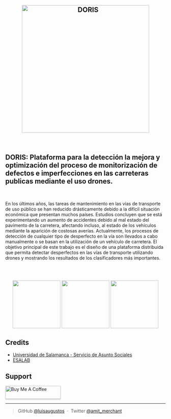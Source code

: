 <h2 align="center">
  <br>
  <a href="https://sas.usal.es/doris-plataforma-para-la-deteccion-la-mejora-y-optimizacion-del-proceso-de-monitorizacion-de-defectos-e-imperfecciones-en-las-carreteras-publicas-mediante-el-uso-drones/"><img src="https://sas.usal.es/wp-content/uploads/2022/03/DORIS.png" alt="DORIS" width="400"></a>
</h1>

<br>

## DORIS: Plataforma para la detección la mejora y optimización del proceso de monitorización de defectos e imperfecciones en las carreteras publicas mediante el uso drones.

<br>

En los últimos años, las tareas de mantenimiento en las vías de transporte de uso público se han reducido drásticamente debido a la difícil situación económica que presentan muchos países. Estudios concluyen que se está experimentando un aumento de accidentes debido al mal estado del pavimento de la carretera, afectando incluso, al estado de los vehículos mediante la aparición de costosas averías. Actualmente, los procesos de detección de cualquier tipo de desperfecto en la vía son llevados a cabo manualmente o se basan en la utilización de un vehículo de carretera. El objetivo principal de este trabajo es el diseño de una plataforma distribuida que permita detectar desperfectos en las vías de transporte utilizando drones y mostrando los resultados de los clasificadores más importantes.

<br>
<br>

<p align="center">
    <a>
        <img width="150" height="150" src="https://sas.usal.es/wp-content/uploads/2021/02/S-WEB-Goal-09-150x150.png" class="vc_single_image-img attachment-thumbnail" alt="" srcset="https://sas.usal.es/wp-content/uploads/2021/02/S-WEB-Goal-09-150x150.png 150w, https://sas.usal.es/wp-content/uploads/2021/02/S-WEB-Goal-09-450x450.png 450w, https://sas.usal.es/wp-content/uploads/2021/02/S-WEB-Goal-09-768x768.png 768w, https://sas.usal.es/wp-content/uploads/2021/02/S-WEB-Goal-09-700x700.png 700w, https://sas.usal.es/wp-content/uploads/2021/02/S-WEB-Goal-09-600x600.png 600w, https://sas.usal.es/wp-content/uploads/2021/02/S-WEB-Goal-09-250x250.png 250w, https://sas.usal.es/wp-content/uploads/2021/02/S-WEB-Goal-09-120x120.png 120w, https://sas.usal.es/wp-content/uploads/2021/02/S-WEB-Goal-09-512x512.png 512w, https://sas.usal.es/wp-content/uploads/2021/02/S-WEB-Goal-09.png 1500w" sizes="(max-width: 150px) 100vw, 150px">
    </a>
    <a>
        <img width="150" height="150" src="https://sas.usal.es/wp-content/uploads/2021/02/S-WEB-Goal-11-150x150.png" class="vc_single_image-img attachment-thumbnail" alt="" srcset="https://sas.usal.es/wp-content/uploads/2021/02/S-WEB-Goal-11-150x150.png 150w, https://sas.usal.es/wp-content/uploads/2021/02/S-WEB-Goal-11-450x450.png 450w, https://sas.usal.es/wp-content/uploads/2021/02/S-WEB-Goal-11-768x768.png 768w, https://sas.usal.es/wp-content/uploads/2021/02/S-WEB-Goal-11-700x700.png 700w, https://sas.usal.es/wp-content/uploads/2021/02/S-WEB-Goal-11-600x600.png 600w, https://sas.usal.es/wp-content/uploads/2021/02/S-WEB-Goal-11-250x250.png 250w, https://sas.usal.es/wp-content/uploads/2021/02/S-WEB-Goal-11-120x120.png 120w, https://sas.usal.es/wp-content/uploads/2021/02/S-WEB-Goal-11-512x512.png 512w, https://sas.usal.es/wp-content/uploads/2021/02/S-WEB-Goal-11.png 1500w" sizes="(max-width: 150px) 100vw, 150px">
    </a>
    <a>
        <img width="150" height="150" src="https://sas.usal.es/wp-content/uploads/2021/02/S-WEB-Goal-13-150x150.png" class="vc_single_image-img attachment-thumbnail" alt="" srcset="https://sas.usal.es/wp-content/uploads/2021/02/S-WEB-Goal-13-150x150.png 150w, https://sas.usal.es/wp-content/uploads/2021/02/S-WEB-Goal-13-450x450.png 450w, https://sas.usal.es/wp-content/uploads/2021/02/S-WEB-Goal-13-768x768.png 768w, https://sas.usal.es/wp-content/uploads/2021/02/S-WEB-Goal-13-700x700.png 700w, https://sas.usal.es/wp-content/uploads/2021/02/S-WEB-Goal-13-600x600.png 600w, https://sas.usal.es/wp-content/uploads/2021/02/S-WEB-Goal-13-250x250.png 250w, https://sas.usal.es/wp-content/uploads/2021/02/S-WEB-Goal-13-120x120.png 120w, https://sas.usal.es/wp-content/uploads/2021/02/S-WEB-Goal-13-512x512.png 512w, https://sas.usal.es/wp-content/uploads/2021/02/S-WEB-Goal-13.png 1500w" sizes="(max-width: 150px) 100vw, 150px">
    </a>
</p>

## Credits

- [Universidad de Salamanca - Servicio de Asunto Sociales](https://sas.usal.es)
- [ESALAB](https://esalab.es)

## Support

<a href="https://www.buymeacoffee.com/luisaugustos" target="_blank"><img src="https://www.buymeacoffee.com/assets/img/custom_images/purple_img.png" alt="Buy Me A Coffee" style="height: 41px !important;width: 174px !important;box-shadow: 0px 3px 2px 0px rgba(190, 190, 190, 0.5) !important;-webkit-box-shadow: 0px 3px 2px 0px rgba(190, 190, 190, 0.5) !important;" ></a>

---

> GitHub [@luisaugustos](https://github.com/luisaugustos) &nbsp;&middot;&nbsp;
> Twitter [@amit_merchant](https://twitter.com/o_luisaugusto)
